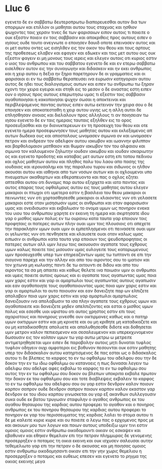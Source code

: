 # Lluc 6
εγενετο δε εν σαββατω δευτεροπρωτω διαπορευεσθαι αυτον δια των σποριμων και ετιλλον οι μαθηται αυτου τους σταχυας και ησθιον ψωχοντες ταις χερσιν
τινες δε των φαρισαιων ειπον αυτοις τι ποιειτε ο ουκ εξεστιν ποιειν εν τοις σαββασιν
και αποκριθεις προς αυτους ειπεν ο ιησους ουδε τουτο ανεγνωτε ο εποιησεν δαυιδ οποτε επεινασεν αυτος και οι μετ αυτου οντες
ως εισηλθεν εις τον οικον του θεου και τους αρτους της προθεσεως ελαβεν και εφαγεν και εδωκεν και τοις μετ αυτου ους ουκ εξεστιν φαγειν ει μη μονους τους ιερεις
και ελεγεν αυτοις οτι κυριος εστιν ο υιος του ανθρωπου και του σαββατου
εγενετο δε και εν ετερω σαββατω εισελθειν αυτον εις την συναγωγην και διδασκειν και ην εκει ανθρωπος και η χειρ αυτου η δεξια ην ξηρα
παρετηρουν δε οι γραμματεις και οι φαρισαιοι ει εν τω σαββατω θεραπευσει ινα ευρωσιν κατηγοριαν αυτου
αυτος δε ηδει τους διαλογισμους αυτων και ειπεν τω ανθρωπω τω ξηραν εχοντι την χειρα εγειραι και στηθι εις το μεσον ο δε αναστας εστη
ειπεν ουν ο ιησους προς αυτους επερωτησω υμας τι εξεστιν τοις σαββασιν αγαθοποιησαι η κακοποιησαι ψυχην σωσαι η αποκτειναι
και περιβλεψαμενος παντας αυτους ειπεν αυτω εκτεινον την χειρα σου ο δε εποιησεν και αποκατεσταθη η χειρ αυτου υγιης ως η αλλη
αυτοι δε επλησθησαν ανοιας και διελαλουν προς αλληλους τι αν ποιησειαν τω ιησου
εγενετο δε εν ταις ημεραις ταυταις εξηλθεν εις το ορος προσευξασθαι και ην διανυκτερευων εν τη προσευχη του θεου
και οτε εγενετο ημερα προσεφωνησεν τους μαθητας αυτου και εκλεξαμενος απ αυτων δωδεκα ους και αποστολους ωνομασεν
σιμωνα ον και ωνομασεν πετρον και ανδρεαν τον αδελφον αυτου ιακωβον και ιωαννην φιλιππον και βαρθολομαιον
ματθαιον και θωμαν ιακωβον τον του αλφαιου και σιμωνα τον καλουμενον ζηλωτην
ιουδαν ιακωβου και ιουδαν ισκαριωτην ος και εγενετο προδοτης
και καταβας μετ αυτων εστη επι τοπου πεδινου και οχλος μαθητων αυτου και πληθος πολυ του λαου απο πασης της ιουδαιας και ιερουσαλημ και της παραλιου τυρου και σιδωνος οι ηλθον ακουσαι αυτου και ιαθηναι απο των νοσων αυτων
και οι οχλουμενοι υπο  πνευματων ακαθαρτων και εθεραπευοντο
και πας ο οχλος εζητει απτεσθαι αυτου οτι δυναμις παρ αυτου εξηρχετο και ιατο παντας
και αυτος επαρας τους οφθαλμους αυτου εις τους μαθητας αυτου ελεγεν μακαριοι οι πτωχοι οτι υμετερα εστιν η βασιλεια του θεου
μακαριοι οι πεινωντες νυν οτι χορτασθησεσθε μακαριοι οι κλαιοντες νυν οτι γελασετε
μακαριοι εστε οταν μισησωσιν υμας οι ανθρωποι και οταν αφορισωσιν υμας και ονειδισωσιν και εκβαλωσιν το ονομα υμων ως πονηρον ενεκα του υιου του ανθρωπου
χαρητε εν εκεινη τη ημερα και σκιρτησατε ιδου γαρ ο μισθος υμων πολυς εν τω ουρανω κατα ταυτα γαρ εποιουν τοις προφηταις οι πατερες αυτων
πλην ουαι υμιν τοις πλουσιοις οτι απεχετε την παρακλησιν υμων
ουαι υμιν οι εμπεπλησμενοι οτι πεινασετε ουαι υμιν οι γελωντες νυν οτι πενθησετε και κλαυσετε
ουαι οταν καλως υμας ειπωσιν οι  ανθρωποι κατα ταυτα γαρ εποιουν τοις ψευδοπροφηταις οι πατερες αυτων
αλλ  υμιν λεγω τοις ακουουσιν αγαπατε τους εχθρους υμων καλως ποιειτε τοις μισουσιν υμας
ευλογειτε τους καταρωμενους υμιν προσευχεσθε υπερ των επηρεαζοντων υμας
τω τυπτοντι σε επι την σιαγονα παρεχε και την αλλην και απο του αιροντος σου το ιματιον και τον χιτωνα μη κωλυσης
παντι δε τω αιτουντι σε διδου και απο του αιροντος τα σα μη απαιτει
και καθως θελετε ινα ποιωσιν υμιν οι ανθρωποι και υμεις ποιειτε αυτοις ομοιως
και ει αγαπατε τους αγαπωντας υμας ποια υμιν χαρις εστιν και γαρ οι αμαρτωλοι τους αγαπωντας αυτους αγαπωσιν
και εαν αγαθοποιητε τους αγαθοποιουντας υμας ποια υμιν χαρις εστιν και γαρ οι αμαρτωλοι το αυτο ποιουσιν
και εαν δανειζητε
 παρ ων ελπιζετε
 απολαβειν ποια υμιν χαρις εστιν και γαρ αμαρτωλοι αμαρτωλοις δανειζουσιν ινα απολαβωσιν τα ισα
πλην αγαπατε τους εχθρους υμων και αγαθοποιειτε και δανειζετε μηδεν απελπιζοντες και εσται ο μισθος υμων πολυς και εσεσθε υιοι υψιστου οτι αυτος χρηστος εστιν επι τους αχαριστους και πονηρους
γινεσθε ουν οικτιρμονες καθως και ο πατηρ υμων οικτιρμων εστιν
και μη κρινετε και ου μη κριθητε μη καταδικαζετε και ου μη καταδικασθητε απολυετε και απολυθησεσθε
διδοτε και δοθησεται υμιν μετρον καλον πεπιεσμενον και σεσαλευμενον και υπερεκχυνομενον δωσουσιν εις τον κολπον υμων τω γαρ αυτω μετρω ω μετρειτε αντιμετρηθησεται υμιν
ειπεν δε παραβολην αυτοις μητι δυναται τυφλος τυφλον οδηγειν ουχι αμφοτεροι εις βοθυνον πεσουνται
ουκ εστιν μαθητης υπερ τον διδασκαλον αυτου κατηρτισμενος δε πας εσται ως ο διδασκαλος αυτου
τι δε βλεπεις το καρφος το εν τω οφθαλμω του αδελφου σου την δε δοκον την εν τω ιδιω οφθαλμω ου κατανοεις
η πως δυνασαι λεγειν τω αδελφω σου αδελφε αφες εκβαλω το καρφος το εν τω οφθαλμω σου αυτος την εν τω οφθαλμω σου δοκον ου βλεπων υποκριτα εκβαλε πρωτον την δοκον εκ του οφθαλμου σου και τοτε διαβλεψεις εκβαλειν το καρφος το εν τω οφθαλμω του αδελφου σου
ου γαρ εστιν δενδρον καλον ποιουν καρπον σαπρον ουδε δενδρον σαπρον ποιουν καρπον καλον
εκαστον γαρ δενδρον εκ του ιδιου καρπου γινωσκεται ου γαρ εξ ακανθων συλλεγουσιν συκα ουδε εκ βατου τρυγωσιν σταφυλην
ο αγαθος ανθρωπος εκ του αγαθου θησαυρου της καρδιας αυτου προφερει το αγαθον και ο πονηρος ανθρωπος εκ του πονηρου θησαυρου της καρδιας αυτου προφερει το πονηρον εκ γαρ του περισσευματος της καρδιας λαλει το στομα αυτου
τι δε με καλειτε κυριε κυριε και ου ποιειτε α λεγω
πας ο ερχομενος προς με και ακουων μου των λογων και ποιων αυτους υποδειξω υμιν τινι εστιν ομοιος
ομοιος εστιν ανθρωπω οικοδομουντι οικιαν ος εσκαψεν και εβαθυνεν και εθηκεν θεμελιον επι την πετραν πλημμυρας δε γενομενης προσερρηξεν ο ποταμος τη οικια εκεινη και ουκ ισχυσεν σαλευσαι αυτην τεθεμελιωτο γαρ επι την πετραν
ο δε ακουσας και μη ποιησας ομοιος εστιν ανθρωπω οικοδομησαντι οικιαν επι την γην χωρις θεμελιου η προσερρηξεν ο ποταμος και ευθεως επεσεν και εγενετο το ρηγμα της οικιας εκεινης μεγα
